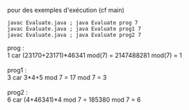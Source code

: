 pour des exemples d'exécution (cf main)
~~~
javac Evaluate.java ; java Evaluate prog 7
javac Evaluate.java ; java Evaluate prog1 7
javac Evaluate.java ; java Evaluate prog2 7
~~~
prog :<br>
1 car (23170+23171)\*46341 mod(7) = 2147488281 mod(7) = 1<br><br>
prog1 : <br>
3 car 3*4+5 mod 7 = 17 mod 7 = 3<br><br>
prog2 :<br>
6 car (4+46341)*4 mod 7 = 185380 mod 7 = 6